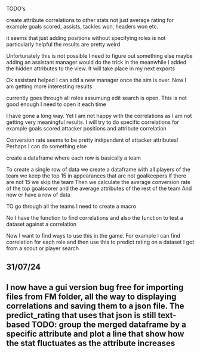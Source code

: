 TODO's

create attribute correlations to other stats not just average rating
for example goals scored, assists, tackles won, headers won etc.

it seems that just adding positions without specifying roles is not particularly helpful the results are pretty weird

Unfortunately this is not possible I need to figure out something else maybe adding an assistant manager would do the trick
In the meanwhile I added the hidden attributes to the view. It will take place in my next exports

Ok assistant helped I can add a new manager once the sim is over. Now I am getting more interesting results

currently goes through all roles assumung edit search is open. This is not good enough I need to open it each time

I have gone a long way. Yet I am not happy with the correlations as I am not getting very meaningful results.
I will try to do specific correlations for example goals scored attacker positions and attribute correlation

Conversion rate seems to be pretty indipendent of attacker attributes! Perhaps I can do something else

create a dataframe where each row is basically a team

To create a single row of data we create a dataframe with all players of the team we keep the top 15 in appearances that are not goalkeepers
If there are not 15 we skip the team
Then we calculate the average conversion rate of the top goalscorer
and the average attributes of the rest of the team
And now er have a row of data

TO go through all the teams I need to create a macro

No I have the function to find correlations and also the function to test a dataset against a correlation

Now I want to find ways to use this in the game. For example I  can find correlation for each role and then 
use this to predict rating on a dataset I got from a scout or player search

31/07/24
---------------------------------------------------------------------------------------------------------------------------------------
I now have a gui version bug free for importing files from FM folder, all the way to displaying correlations and
saving them to a json file. The predict_rating that uses that json is still text-based
TODO:
    group the merged dataframe by a specific attribute and plot a line that show how the stat fluctuates as the attribute increases
---------------------------------------------------------------------------------------------------------------------------------------



